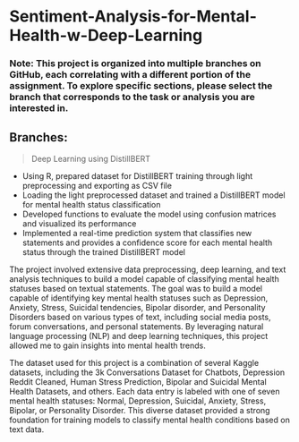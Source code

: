 
# Sentiment-Analysis-for-Mental-Health-w-Deep-Learning

### Note: This project is organized into multiple branches on GitHub, each correlating with a different portion of the assignment. To explore specific sections, please select the branch that corresponds to the task or analysis you are interested in. 
## Branches: 
>Deep Learning using DistillBERT
- Using R, prepared dataset for DistillBERT training through light preprocessing and exporting as CSV file
- Loading the light preprocessed dataset and trained a DistillBERT model for mental health status classification
- Developed functions to evaluate the model using confusion matrices and visualized its performance
- Implemented a real-time prediction system that classifies new statements and provides a confidence score for each mental health status through the trained DistillBERT model

The project involved extensive data preprocessing, deep learning, and text analysis techniques to build a model capable of classifying mental health statuses based on textual statements. The goal was to build a model capable of identifying key mental health statuses such as Depression, Anxiety, Stress, Suicidal tendencies, Bipolar disorder, and Personality Disorders based on various types of text, including social media posts, forum conversations, and personal statements. By leveraging natural language processing (NLP) and deep learning techniques, this project allowed me to gain insights into mental health trends.

The dataset used for this project is a combination of several Kaggle datasets, including the 3k Conversations Dataset for Chatbots, Depression Reddit Cleaned, Human Stress Prediction, Bipolar and Suicidal Mental Health Datasets, and others. Each data entry is labeled with one of seven mental health statuses: Normal, Depression, Suicidal, Anxiety, Stress, Bipolar, or Personality Disorder. This diverse dataset provided a strong foundation for training models to classify mental health conditions based on text data.

